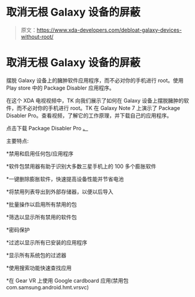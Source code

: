 # 取消无根 Galaxy 设备的屏蔽

> 原文：<https://www.xda-developers.com/debloat-galaxy-devices-without-root/>

# 取消无根 Galaxy 设备的屏蔽

摆脱 Galaxy 设备上的臃肿软件应用程序，而不必对你的手机进行 root。使用 Play store 中的 Package Disabler 应用程序。

在这个 XDA 电视视频中，TK 向我们展示了如何在 Galaxy 设备上摆脱臃肿的软件，而不必对你的手机进行 root。TK 在 Galaxy Note 7 上演示了 Package Disabler Pro。查看视频，了解它的工作原理，并下载自己的应用程序。

点击下载 Package Disabler Pro [。](http://bit.ly/1KxkxQF)

主要特点:

*禁用和启用任何包/应用程序

*软件包禁用器有助于识别大多数三星手机上的 100 多个膨胀软件

*一键删除膨胀软件，快速提高设备性能并节省电池

*将禁用列表导出到外部存储器，以便以后导入

*批量操作以启用所有禁用的包

*筛选以显示所有禁用的软件包

*密码保护

*过滤以显示所有已安装的应用程序

*显示所有系统包的过滤器

*使用搜索功能快速查找应用

*在 Gear VR 上使用 Google cardboard 应用(禁用包 com.samsung.android.hmt.vrsvc)